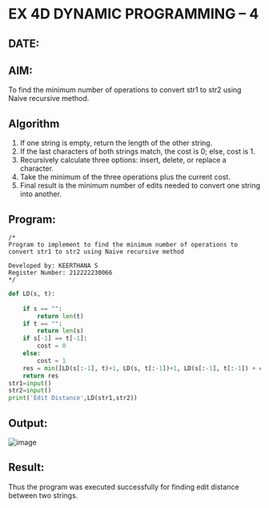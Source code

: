 # EX 4D DYNAMIC PROGRAMMING – 4
## DATE:
## AIM:
To find the minimum number of operations to convert str1 to str2 using Naive recursive method.


## Algorithm
1. If one string is empty, return the length of the other string.
2. If the last characters of both strings match, the cost is 0; else, cost is 1.
3. Recursively calculate three options: insert, delete, or replace a character.
4. Take the minimum of the three operations plus the current cost.
5. Final result is the minimum number of edits needed to convert one string into another.  

## Program:
```
/*
Program to implement to find the minimum number of operations to convert str1 to str2 using Naive recursive method

Developed by: KEERTHANA S
Register Number: 212222230066
*/
```
```py
def LD(s, t):
    
    if s == "":
        return len(t)
    if t == "":
        return len(s)
    if s[-1] == t[-1]:
        cost = 0
    else:
        cost = 1
    res = min([LD(s[:-1], t)+1, LD(s, t[:-1])+1, LD(s[:-1], t[:-1]) + cost])
    return res
str1=input()
str2=input()
print('Edit Distance',LD(str1,str2))
```

## Output:
![image](https://github.com/user-attachments/assets/adc74bd7-29a4-4694-9e5e-7101e258dc5e)




## Result:
Thus the program was executed successfully for finding edit distance between two strings.
